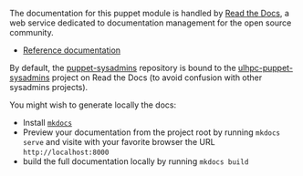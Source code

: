 The documentation for this puppet module is handled by [Read the Docs](https://readthedocs.org/), a web service dedicated to documentation management for the open source community.

* [Reference documentation](https://docs.readthedocs.org/en/latest/)

By default, the [puppet-sysadmins](https://github.com/ULHPC/puppet-sysadmins) repository is bound to the [ulhpc-puppet-sysadmins](http://ulhpc-puppet-sysadmins.rtfd.org) project on Read the Docs (to avoid confusion with other sysadmins projects). 

You might wish to generate locally the docs:

* Install [`mkdocs`](http://www.mkdocs.org/#installation)
* Preview your documentation from the project root by running `mkdocs serve` and visite with your favorite browser the URL `http://localhost:8000`
* build the full documentation locally by running `mkdocs build`


